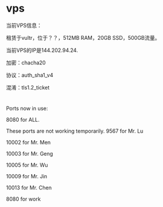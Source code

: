 # vps
当前VPS信息：

租赁于vultr，位于？？，512MB RAM，20GB SSD，500GB流量。

当前VPS的IP是144.202.94.24.

加密：chacha20

协议：auth_sha1_v4

混淆：tls1.2_ticket
#
Ports now in use:
 
8080	for ALL.


These ports are not working temporarily.
9567	for Mr. Lu

10002	for Mr. Men

10003	for Mr. Geng

10005	for Mr. Wu

10009	for Mr. Jin

10013	for Mr. Chen

8080	for work

